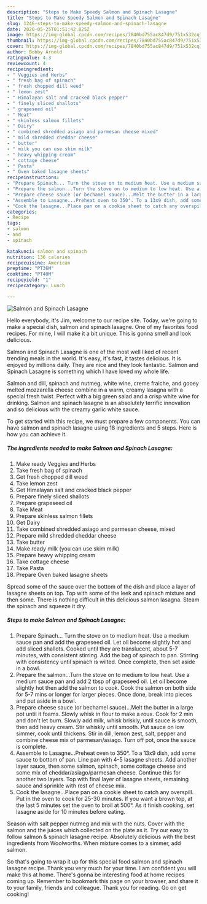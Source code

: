 ```yaml
---
description: "Steps to Make Speedy Salmon and Spinach Lasagne"
title: "Steps to Make Speedy Salmon and Spinach Lasagne"
slug: 1246-steps-to-make-speedy-salmon-and-spinach-lasagne
date: 2020-05-25T01:51:42.825Z
image: https://img-global.cpcdn.com/recipes/7840bd755ac847d9/751x532cq70/salmon-and-spinach-lasagne-recipe-main-photo.jpg
thumbnail: https://img-global.cpcdn.com/recipes/7840bd755ac847d9/751x532cq70/salmon-and-spinach-lasagne-recipe-main-photo.jpg
cover: https://img-global.cpcdn.com/recipes/7840bd755ac847d9/751x532cq70/salmon-and-spinach-lasagne-recipe-main-photo.jpg
author: Bobby Arnold
ratingvalue: 4.3
reviewcount: 4
recipeingredient:
- " Veggies and Herbs"
- " fresh bag of spinach"
- " fresh chopped dill weed"
- " lemon zest"
- " Himalayan salt and cracked black pepper"
- " finely sliced shallots"
- " grapeseed oil"
- " Meat"
- " skinless salmon fillets"
- " Dairy"
- " combined shredded asiago and parmesan cheese mixed"
- " mild shredded cheddar cheese"
- " butter"
- " milk you can use skim milk"
- " heavy whipping cream"
- " cottage cheese"
- " Pasta"
- " Oven baked lasagne sheets"
recipeinstructions:
- "Prepare Spinach... Turn the stove on to medium heat. Use a medium sauce pan and add the grapeseed oil. Let oil become slightly hot and add sliced shallots. Cooked until they are translucent, about 5-7 minutes, with consistent stirring. Add the bag of spinach to pan. Stirring with consistency until spinach is wilted. Once complete, then set aside in a bowl."
- "Prepare the salmon...Turn the stove on to medium to low heat. Use a medium sauce pan and add 2 tbsp of grapeseed oil. Let oil become slightly hot then add the salmon to cook. Cook the salmon on both side for 5-7 mins or longer for larger pieces. Once done, break into pieces and put aside in a bowl."
- "Prepare cheese sauce (or bechamel sauce)...Melt the butter in a large pot until it foams. Slowly whisk in flour to make a roux. Cook for 2 min and don&#39;t let burn. Slowly add milk, whisk briskly, until sauce is smooth, then add heavy cream. Stir whiskly until smooth. Put sauce on low simmer, cook until thickens. Stir in dill, lemon zest, salt, pepper and combine cheese mix of parmesan/asiago. Turn off pot, once the sauce is complete."
- "Assemble to Lasagne...Preheat oven to 350°. To a 13x9 dish, add some sauce to bottom of pan. Line pan with 4-5 lasagne sheets. Add another layer sauce, then some salmon, spinach, some cottage cheese and some mix of cheddar/asiago/parmesan cheese. Continue this for another two layers. Top with final layer of lasagne sheets, remaining sauce and sprinkle with rest of cheese mix."
- "Cook the lasagne...Place pan on a cookie sheet to catch any overspill. Put in the oven to cook for 25-30 minutes. If you want a brown top, at the last 5 minutes set the oven to broil at 500°. As it finish cooking, set lasagne aside for 10 minutes before eating."
categories:
- Recipe
tags:
- salmon
- and
- spinach

katakunci: salmon and spinach 
nutrition: 136 calories
recipecuisine: American
preptime: "PT36M"
cooktime: "PT40M"
recipeyield: "1"
recipecategory: Lunch

---
```



![Salmon and Spinach Lasagne](https://img-global.cpcdn.com/recipes/7840bd755ac847d9/751x532cq70/salmon-and-spinach-lasagne-recipe-main-photo.jpg)

Hello everybody, it's Jim, welcome to our recipe site. Today, we're going to make a special dish, salmon and spinach lasagne. One of my favorites food recipes. For mine, I will make it a bit unique. This is gonna smell and look delicious.

Salmon and Spinach Lasagne is one of the most well liked of recent trending meals in the world. It's easy, it's fast, it tastes delicious. It is enjoyed by millions daily. They are nice and they look fantastic. Salmon and Spinach Lasagne is something which I have loved my whole life.

Salmon and dill, spinach and nutmeg, white wine, creme fraiche, and gooey melted mozzarella cheese combine in a warm, creamy lasagna with a special fresh twist. Perfect with a big green salad and a crisp white wine for drinking. Salmon and spinach lasagne is an absolutely terrific innovation and so delicious with the creamy garlic white sauce.


To get started with this recipe, we must prepare a few components. You can have salmon and spinach lasagne using 18 ingredients and 5 steps. Here is how you can achieve it.

<!--inarticleads1-->

##### The ingredients needed to make Salmon and Spinach Lasagne:

1. Make ready  Veggies and Herbs
1. Take  fresh bag of spinach
1. Get  fresh chopped dill weed
1. Take  lemon zest
1. Get  Himalayan salt and cracked black pepper
1. Prepare  finely sliced shallots
1. Prepare  grapeseed oil
1. Take  Meat
1. Prepare  skinless salmon fillets
1. Get  Dairy
1. Take  combined shredded asiago and parmesan cheese, mixed
1. Prepare  mild shredded cheddar cheese
1. Take  butter
1. Make ready  milk (you can use skim milk)
1. Prepare  heavy whipping cream
1. Take  cottage cheese
1. Take  Pasta
1. Prepare  Oven baked lasagne sheets


Spread some of the sauce over the bottom of the dish and place a layer of lasagne sheets on top. Top with some of the leek and spinach mixture and then some. There is nothing difficult in this delicious salmon lasagna. Steam the spinach and squeeze it dry. 

<!--inarticleads2-->

##### Steps to make Salmon and Spinach Lasagne:

1. Prepare Spinach... Turn the stove on to medium heat. Use a medium sauce pan and add the grapeseed oil. Let oil become slightly hot and add sliced shallots. Cooked until they are translucent, about 5-7 minutes, with consistent stirring. Add the bag of spinach to pan. Stirring with consistency until spinach is wilted. Once complete, then set aside in a bowl.
1. Prepare the salmon...Turn the stove on to medium to low heat. Use a medium sauce pan and add 2 tbsp of grapeseed oil. Let oil become slightly hot then add the salmon to cook. Cook the salmon on both side for 5-7 mins or longer for larger pieces. Once done, break into pieces and put aside in a bowl.
1. Prepare cheese sauce (or bechamel sauce)...Melt the butter in a large pot until it foams. Slowly whisk in flour to make a roux. Cook for 2 min and don&#39;t let burn. Slowly add milk, whisk briskly, until sauce is smooth, then add heavy cream. Stir whiskly until smooth. Put sauce on low simmer, cook until thickens. Stir in dill, lemon zest, salt, pepper and combine cheese mix of parmesan/asiago. Turn off pot, once the sauce is complete.
1. Assemble to Lasagne...Preheat oven to 350°. To a 13x9 dish, add some sauce to bottom of pan. Line pan with 4-5 lasagne sheets. Add another layer sauce, then some salmon, spinach, some cottage cheese and some mix of cheddar/asiago/parmesan cheese. Continue this for another two layers. Top with final layer of lasagne sheets, remaining sauce and sprinkle with rest of cheese mix.
1. Cook the lasagne...Place pan on a cookie sheet to catch any overspill. Put in the oven to cook for 25-30 minutes. If you want a brown top, at the last 5 minutes set the oven to broil at 500°. As it finish cooking, set lasagne aside for 10 minutes before eating.


Season with salt pepper nutmeg and mix with the nuts. Cover with the salmon and the juices which collected on the plate as it. Try our easy to follow salmon &amp; spinach lasagne recipe. Absolutely delicious with the best ingredients from Woolworths. When mixture comes to a simmer, add salmon. 

So that's going to wrap it up for this special food salmon and spinach lasagne recipe. Thank you very much for your time. I am confident you will make this at home. There's gonna be interesting food at home recipes coming up. Remember to bookmark this page on your browser, and share it to your family, friends and colleague. Thank you for reading. Go on get cooking!
